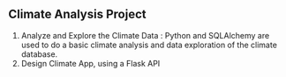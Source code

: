 ## Climate Analysis Project

1) Analyze and Explore the Climate Data : Python and SQLAlchemy are used to do a basic climate analysis and data exploration of the climate database.
2) Design Climate App, using a Flask API 

